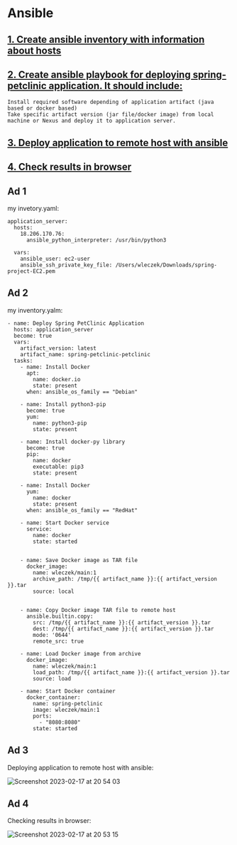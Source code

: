 # Ansible

## [1. Create ansible inventory with information about hosts](#ad-1)

## [2. Create ansible playbook for deploying spring-petclinic application. It should include:](#ad-2)

    Install required software depending of application artifact (java based or docker based)
    Take specific artifact version (jar file/docker image) from local machine or Nexus and deploy it to application server.

## [3. Deploy application to remote host with ansible](#ad-3)

## [4. Check results in browser](#ad-4)





## Ad 1

my invetory.yaml:

```
application_server:
  hosts:
    18.206.170.76:
      ansible_python_interpreter: /usr/bin/python3

  vars:
    ansible_user: ec2-user
    ansible_ssh_private_key_file: /Users/wleczek/Downloads/spring-project-EC2.pem
```

## Ad 2

my inventory.yalm:

```
- name: Deploy Spring PetClinic Application
  hosts: application_server
  become: true
  vars:
    artifact_version: latest
    artifact_name: spring-petclinic-petclinic
  tasks:
    - name: Install Docker
      apt:
        name: docker.io
        state: present
      when: ansible_os_family == "Debian"

    - name: Install python3-pip
      become: true
      yum:
        name: python3-pip
        state: present

    - name: Install docker-py library
      become: true
      pip:
        name: docker
        executable: pip3
        state: present

    - name: Install Docker
      yum:
        name: docker
        state: present
      when: ansible_os_family == "RedHat"

    - name: Start Docker service
      service:
        name: docker
        state: started


    - name: Save Docker image as TAR file
      docker_image:
        name: wleczek/main:1
        archive_path: /tmp/{{ artifact_name }}:{{ artifact_version }}.tar
        source: local


    - name: Copy Docker image TAR file to remote host
      ansible.builtin.copy:
        src: /tmp/{{ artifact_name }}:{{ artifact_version }}.tar
        dest: /tmp/{{ artifact_name }}:{{ artifact_version }}.tar
        mode: '0644'
        remote_src: true

    - name: Load Docker image from archive
      docker_image:
        name: wleczek/main:1
        load_path: /tmp/{{ artifact_name }}:{{ artifact_version }}.tar
        source: load

    - name: Start Docker container
      docker_container:
        name: spring-petclinic
        image: wleczek/main:1
        ports:
          - "8080:8080"
        state: started
```

## Ad 3

Deploying application to remote host with ansible:

![Screenshot 2023-02-17 at 20 54 03](https://user-images.githubusercontent.com/114099418/219783545-fa3ae8b5-b7a0-404e-96fc-6f1c9c0ba613.png)

## Ad 4

Checking results in browser:

![Screenshot 2023-02-17 at 20 53 15](https://user-images.githubusercontent.com/114099418/219783674-c3156a29-ac69-4e10-8318-63a7956ccf99.png)

